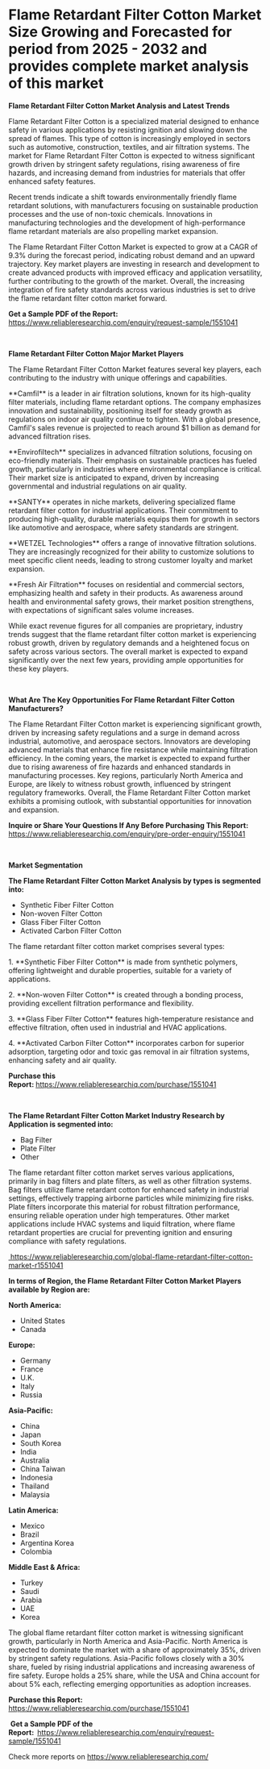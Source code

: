 <p><h1>Flame Retardant Filter Cotton Market Size Growing and Forecasted for period from 2025 - 2032 and provides complete market analysis of this market</h1></p><p><strong>Flame Retardant Filter Cotton Market Analysis and Latest Trends</strong></p>
<p><p>Flame Retardant Filter Cotton is a specialized material designed to enhance safety in various applications by resisting ignition and slowing down the spread of flames. This type of cotton is increasingly employed in sectors such as automotive, construction, textiles, and air filtration systems. The market for Flame Retardant Filter Cotton is expected to witness significant growth driven by stringent safety regulations, rising awareness of fire hazards, and increasing demand from industries for materials that offer enhanced safety features. </p><p>Recent trends indicate a shift towards environmentally friendly flame retardant solutions, with manufacturers focusing on sustainable production processes and the use of non-toxic chemicals. Innovations in manufacturing technologies and the development of high-performance flame retardant materials are also propelling market expansion. </p><p>The Flame Retardant Filter Cotton Market is expected to grow at a CAGR of 9.3% during the forecast period, indicating robust demand and an upward trajectory. Key market players are investing in research and development to create advanced products with improved efficacy and application versatility, further contributing to the growth of the market. Overall, the increasing integration of fire safety standards across various industries is set to drive the flame retardant filter cotton market forward.</p></p>
<p><strong>Get a Sample PDF of the Report:&nbsp;</strong> <a href="https://www.reliableresearchiq.com/enquiry/request-sample/1551041?utm_campaign=1896&utm_medium=2&utm_source=Github&utm_content=ia&utm_term=15022025&utm_id=flame-retardant-filter-cotton">https://www.reliableresearchiq.com/enquiry/request-sample/1551041</a></p>
<p>&nbsp;</p>
<p><strong>Flame Retardant Filter Cotton Major Market Players</strong></p>
<p><p>The Flame Retardant Filter Cotton Market features several key players, each contributing to the industry with unique offerings and capabilities. </p><p>**Camfil** is a leader in air filtration solutions, known for its high-quality filter materials, including flame retardant options. The company emphasizes innovation and sustainability, positioning itself for steady growth as regulations on indoor air quality continue to tighten. With a global presence, Camfil's sales revenue is projected to reach around $1 billion as demand for advanced filtration rises.</p><p>**Envirofiltech** specializes in advanced filtration solutions, focusing on eco-friendly materials. Their emphasis on sustainable practices has fueled growth, particularly in industries where environmental compliance is critical. Their market size is anticipated to expand, driven by increasing governmental and industrial regulations on air quality.</p><p>**SANTY** operates in niche markets, delivering specialized flame retardant filter cotton for industrial applications. Their commitment to producing high-quality, durable materials equips them for growth in sectors like automotive and aerospace, where safety standards are stringent.</p><p>**WETZEL Technologies** offers a range of innovative filtration solutions. They are increasingly recognized for their ability to customize solutions to meet specific client needs, leading to strong customer loyalty and market expansion.</p><p>**Fresh Air Filtration** focuses on residential and commercial sectors, emphasizing health and safety in their products. As awareness around health and environmental safety grows, their market position strengthens, with expectations of significant sales volume increases.</p><p>While exact revenue figures for all companies are proprietary, industry trends suggest that the flame retardant filter cotton market is experiencing robust growth, driven by regulatory demands and a heightened focus on safety across various sectors. The overall market is expected to expand significantly over the next few years, providing ample opportunities for these key players.</p></p>
<p>&nbsp;</p>
<p><strong>What Are The Key Opportunities For Flame Retardant Filter Cotton Manufacturers?</strong></p>
<p><p>The Flame Retardant Filter Cotton market is experiencing significant growth, driven by increasing safety regulations and a surge in demand across industrial, automotive, and aerospace sectors. Innovators are developing advanced materials that enhance fire resistance while maintaining filtration efficiency. In the coming years, the market is expected to expand further due to rising awareness of fire hazards and enhanced standards in manufacturing processes. Key regions, particularly North America and Europe, are likely to witness robust growth, influenced by stringent regulatory frameworks. Overall, the Flame Retardant Filter Cotton market exhibits a promising outlook, with substantial opportunities for innovation and expansion.</p></p>
<p><strong>Inquire or Share Your Questions If Any Before Purchasing This Report:</strong> <a href="https://www.reliableresearchiq.com/enquiry/pre-order-enquiry/1551041?utm_campaign=1896&utm_medium=2&utm_source=Github&utm_content=ia&utm_term=15022025&utm_id=flame-retardant-filter-cotton">https://www.reliableresearchiq.com/enquiry/pre-order-enquiry/1551041</a></p>
<p>&nbsp;</p>
<p><strong>Market Segmentation</strong></p>
<p><strong>The Flame Retardant Filter Cotton Market Analysis by types is segmented into:</strong></p>
<p><ul><li>Synthetic Fiber Filter Cotton</li><li>Non-woven Filter Cotton</li><li>Glass Fiber Filter Cotton</li><li>Activated Carbon Filter Cotton</li></ul></p>
<p><p>The flame retardant filter cotton market comprises several types: </p><p>1. **Synthetic Fiber Filter Cotton** is made from synthetic polymers, offering lightweight and durable properties, suitable for a variety of applications.</p><p>2. **Non-woven Filter Cotton** is created through a bonding process, providing excellent filtration performance and flexibility.</p><p>3. **Glass Fiber Filter Cotton** features high-temperature resistance and effective filtration, often used in industrial and HVAC applications.</p><p>4. **Activated Carbon Filter Cotton** incorporates carbon for superior adsorption, targeting odor and toxic gas removal in air filtration systems, enhancing safety and air quality.</p></p>
<p><strong>Purchase this Report:&nbsp;</strong><a href="https://www.reliableresearchiq.com/purchase/1551041?utm_campaign=1896&utm_medium=2&utm_source=Github&utm_content=ia&utm_term=15022025&utm_id=flame-retardant-filter-cotton">https://www.reliableresearchiq.com/purchase/1551041</a></p>
<p>&nbsp;</p>
<p><strong>The Flame Retardant Filter Cotton Market Industry Research by Application is segmented into:</strong></p>
<p><ul><li>Bag Filter</li><li>Plate Filter</li><li>Other</li></ul></p>
<p><p>The flame retardant filter cotton market serves various applications, primarily in bag filters and plate filters, as well as other filtration systems. Bag filters utilize flame retardant cotton for enhanced safety in industrial settings, effectively trapping airborne particles while minimizing fire risks. Plate filters incorporate this material for robust filtration performance, ensuring reliable operation under high temperatures. Other market applications include HVAC systems and liquid filtration, where flame retardant properties are crucial for preventing ignition and ensuring compliance with safety regulations.</p></p>
<p><a href="https://www.reliableresearchiq.com/global-flame-retardant-filter-cotton-market-r1551041?utm_campaign=1896&utm_medium=2&utm_source=Github&utm_content=ia&utm_term=15022025&utm_id=flame-retardant-filter-cotton">&nbsp;https://www.reliableresearchiq.com/global-flame-retardant-filter-cotton-market-r1551041</a></p>
<p><strong>In terms of Region, the Flame Retardant Filter Cotton Market Players available by Region are:</strong></p>
<p>
    <p> <strong> North America: </strong>
        <ul>
            <li>United States</li>
            <li>Canada</li>
        </ul>
        </p> 
    <p> <strong> Europe: </strong>
        <ul>
            <li>Germany</li>
            <li>France</li>
            <li>U.K.</li>
            <li>Italy</li>
            <li>Russia</li>
        </ul>
        </p> 
    <p> <strong> Asia-Pacific: </strong>
        <ul>
            <li>China</li>
            <li>Japan</li>
            <li>South Korea</li>
            <li>India</li>
            <li>Australia</li>
            <li>China Taiwan</li>
            <li>Indonesia</li>
            <li>Thailand</li>
            <li>Malaysia</li>
        </ul>
        </p> 
    <p> <strong> Latin America: </strong>
        <ul>
            <li>Mexico</li>
            <li>Brazil</li>
            <li>Argentina Korea</li>
            <li>Colombia</li>
        </ul>
        </p> 
    <p> <strong> Middle East & Africa: </strong>
        <ul>
            <li>Turkey</li>
            <li>Saudi</li>
            <li>Arabia</li>
            <li>UAE</li>
            <li>Korea</li>
        </ul>
    </p>
    </p>
<p><p>The global flame retardant filter cotton market is witnessing significant growth, particularly in North America and Asia-Pacific. North America is expected to dominate the market with a share of approximately 35%, driven by stringent safety regulations. Asia-Pacific follows closely with a 30% share, fueled by rising industrial applications and increasing awareness of fire safety. Europe holds a 25% share, while the USA and China account for about 5% each, reflecting emerging opportunities as adoption increases.</p></p>
<p><strong>Purchase this Report: </strong><a href="https://www.reliableresearchiq.com/purchase/1551041?utm_campaign=1896&utm_medium=2&utm_source=Github&utm_content=ia&utm_term=15022025&utm_id=flame-retardant-filter-cotton">https://www.reliableresearchiq.com/purchase/1551041</a></p>
<p>&nbsp;<strong>Get a Sample PDF of the Report:&nbsp;&nbsp;</strong><a href="https://www.reliableresearchiq.com/enquiry/request-sample/1551041?utm_campaign=1896&utm_medium=2&utm_source=Github&utm_content=ia&utm_term=15022025&utm_id=flame-retardant-filter-cotton">https://www.reliableresearchiq.com/enquiry/request-sample/1551041</a></p>
<p><strong></strong></p>
<p>Check more reports on <a href="https://www.reliableresearchiq.com/?utm_campaign=1896&utm_medium=2&utm_source=Github&utm_content=ia&utm_term=15022025&utm_id=flame-retardant-filter-cotton">https://www.reliableresearchiq.com/</a></p>